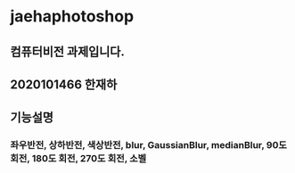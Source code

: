 # jaehaphotoshop
## 컴퓨터비전 과제입니다.
## 2020101466 한재하
## 기능설명
### 좌우반전, 상하반전, 색상반전, blur, GaussianBlur, medianBlur, 90도 회전, 180도 회전, 270도 회전, 소벨
